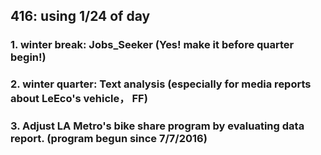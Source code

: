 ## 416: using 1/24 of day 

### 1. winter break: Jobs_Seeker (Yes! make it before quarter begin!)

### 2. winter quarter: Text analysis (especially for media reports about LeEco's vehicle， FF)

### 3. Adjust LA Metro's bike share program by evaluating data report. (program begun since 7/7/2016)
